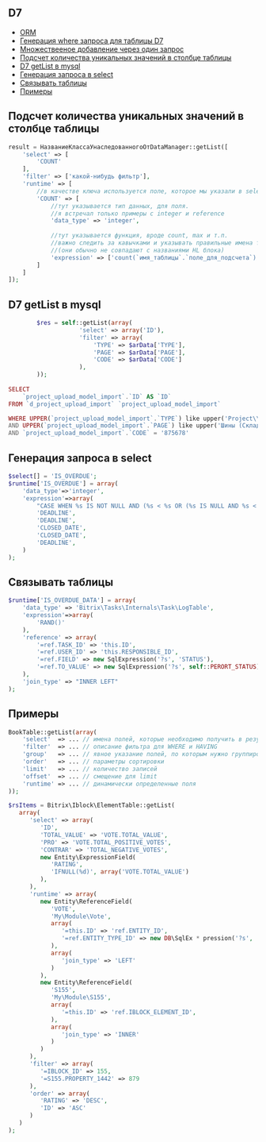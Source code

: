 ## D7

- [ORM](https://github.com/medveddev/bxorm/)
- [Генерация where запроса для таблицы D7](WHERE.md)
- [Множествееное добавление через один запрос](BIGDATA.md)
- [Подсчет количества уникальных значений в столбце таблицы](#подсчет-количества-уникальных-значений-в-столбце-таблицы)
- [D7 getList в mysql](#d7-getlist-в-mysql)
- [Генерация запроса в select](#Генерация-запроса-в-select)
- [Связывать таблицы](#Связывать-таблицы)
- [Примеры](#Примеры)


## Подсчет количества уникальных значений в столбце таблицы
```php
result = НазваниеКлассаУнаследованногоОтDataManager::getList([
	'select' => [
		'COUNT'
	],
	'filter' => ['какой-нибудь фильтр'],
	'runtime' => [
		//в качестве ключа используется поле, которое мы указали в select
		'COUNT' => [
			//тут указывается тип данных, для поля. 
			//я встречал только примеры с integer и reference
			'data_type' => 'integer',
			
			//тут указывается функция, вроде count, max и т.п.
			//важно следить за кавычками и указывать правильные имена таблицы
			//(они обычно не совпадают с названиями HL блока)
			'expression' => ['count(`имя_таблицы`.`поле_для_подсчета`)']
		]
	]
]);
```

## D7 getList в mysql
```php
        $res = self::getList(array(
                    'select' => array('ID'),
                    'filter' => array(
                        'TYPE' => $arData['TYPE'],
                        'PAGE' => $arData['PAGE'],
                        'CODE' => $arData['CODE']
                    ),
        ));
        
SELECT 
	`project_upload_model_import`.`ID` AS `ID`
FROM `d_project_upload_import` `project_upload_model_import` 

WHERE UPPER(`project_upload_model_import`.`TYPE`) like upper('Project\\Upload\\Agent\\Pwrs')
AND UPPER(`project_upload_model_import`.`PAGE`) like upper('Шины (Склад 2)')
AND `project_upload_model_import`.`CODE` = '875678'  
```

## Генерация запроса в select
```php
$select[] = 'IS_OVERDUE';
$runtime['IS_OVERDUE'] = array(
    'data_type'=>'integer',
    'expression'=>array(
        "CASE WHEN %s IS NOT NULL AND (%s < %s OR (%s IS NULL AND %s < ".$GLOBALS['DB']->currentTimeFunction().")) THEN 'Y' ELSE 'N' END",
        'DEADLINE',
        'DEADLINE',
        'CLOSED_DATE',
        'CLOSED_DATE',
        'DEADLINE',
    )
);
```

## Связывать таблицы
```php
$runtime['IS_OVERDUE_DATA'] = array(
    'data_type' => 'Bitrix\Tasks\Internals\Task\LogTable',
    'expression'=>array(
        'RAND()'
    ),
    'reference' => array(
        '=ref.TASK_ID' => 'this.ID',
        '=ref.USER_ID' => 'this.RESPONSIBLE_ID',
        '=ref.FIELD' => new SqlExpression('?s', 'STATUS'),
        '=ref.TO_VALUE' => new SqlExpression('?s', self::PERORT_STATUS)
    ),
    'join_type' => "INNER LEFT"
);
```

## Примеры
```php
BookTable::getList(array(
    'select'  => ... // имена полей, которые необходимо получить в результате
    'filter'  => ... // описание фильтра для WHERE и HAVING
    'group'   => ... // явное указание полей, по которым нужно группировать результат
    'order'   => ... // параметры сортировки
    'limit'   => ... // количество записей
    'offset'  => ... // смещение для limit
    'runtime' => ... // динамически определенные поля
));
```

```php
$rsItems = Bitrix\Iblock\ElementTable::getList(
   array(
      'select' => array(
         'ID',
         'TOTAL_VALUE' => 'VOTE.TOTAL_VALUE', 
         'PRO' => 'VOTE.TOTAL_POSITIVE_VOTES', 
         'CONTRAR' => 'TOTAL_NEGATIVE_VOTES',
         new Entity\ExpressionField(
            'RATING',
            'IFNULL(%d)', array('VOTE.TOTAL_VALUE')
         ),
      ),
      'runtime' => array(
         new Entity\ReferenceField(
            'VOTE',
            'My\Module\Vote',
            array(
               '=this.ID' => 'ref.ENTITY_ID',
               '=ref.ENTITY_TYPE_ID' => new DB\SqlEx * pression('?s', 'IBLOCK_ELEMENT')
            ),
            array(
               'join_type' => 'LEFT'
            )
         ),
         new Entity\ReferenceField(
            'S155',
            'My\Module\S155',
            array(
               '=this.ID' => 'ref.IBLOCK_ELEMENT_ID',
            ),
            array(
               'join_type' => 'INNER'
            )
         )
      ),
      'filter' => array(
         '=IBLOCK_ID' => 155,
         '=S155.PROPERTY_1442' => 879
      ),
      'order' => array(
         'RATING' => 'DESC',
         'ID' => 'ASC'
      )
   )
);
```
